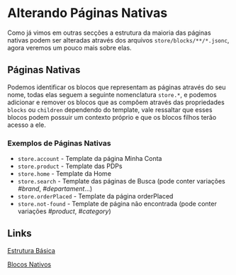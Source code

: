 # Alterando Páginas Nativas
Como já vimos em outras secções a estrutura da maioria das páginas nativas podem ser alteradas através dos arquivos `store/blocks/**/*.jsonc`, agora veremos um pouco mais sobre elas.  

## Páginas Nativas
Podemos identificar os blocos que representam as páginas através do seu nome, todas elas seguem a seguinte nomenclatura `store.*`, e podemos adicionar e remover os blocos que as compôem através das propriedades `blocks` ou `children` dependendo do template, vale ressaltar que esses blocos podem possuir um contexto próprio e que os blocos filhos terão acesso a ele.

### Exemplos de Páginas Nativas
* `store.account` - Template da página Minha Conta
* `store.product` - Template das PDPs
* `store.home` - Template da Home
* `store.search` - Template das páginas de Busca (pode conter variações _#brand_, _#departament_...)
* `store.orderPlaced` - Template da página orderPlaced 
* `store.not-found` - Template de página não encontrada (pode conter variações _#product_, _#category_)


## Links
[Estrutura Básica](docs/pt/setup/03_entendendo_a_estrutura.md)

[Blocos Nativos](docs/pt/blcoos/02_blocos_nativos.md)
